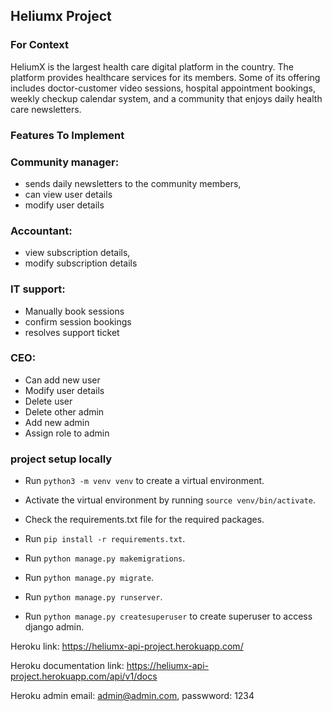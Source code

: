 ## Heliumx Project

### For Context
HeliumX is the largest health care digital platform in the country. The platform provides healthcare services for its members. 
Some of its offering includes doctor-customer video sessions, hospital appointment bookings, weekly checkup calendar system, and a community that enjoys daily health care newsletters. 


### Features To Implement

### Community manager: 
- sends daily newsletters to the community members, 
- can view user details
- modify user details 
### Accountant: 
- view subscription details, 
- modify subscription details
### IT support:
- Manually book sessions
- confirm session bookings
- resolves support ticket 
### CEO:
- Can add new user 
- Modify user details 
- Delete user 
- Delete other admin 
- Add new admin 
- Assign role to admin 

### project setup locally
- Run `python3 -m venv venv` to create a virtual environment.

- Activate the virtual environment by running `source venv/bin/activate`.

- Check the requirements.txt file for the required packages.

- Run `pip install -r requirements.txt`.

- Run `python manage.py makemigrations`.

- Run `python manage.py migrate`.

- Run `python manage.py runserver`.

- Run `python manage.py createsuperuser` to create superuser to access django admin.

Heroku link: https://heliumx-api-project.herokuapp.com/

Heroku documentation link: https://heliumx-api-project.herokuapp.com/api/v1/docs

Heroku admin email: admin@admin.com, passwword: 1234
